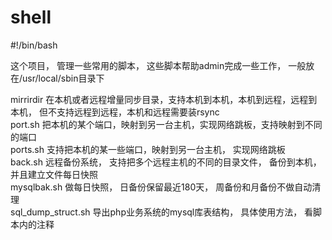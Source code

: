 # shell

\#!/bin/bash  

这个项目， 管理一些常用的脚本， 这些脚本帮助admin完成一些工作， 一般放在/usr/local/sbin目录下  
  
mirrirdir 在本机或者远程增量同步目录，支持本机到本机，本机到远程，远程到本机， 但不支持远程到远程，本机和远程需要装rsync  
port.sh 把本机的某个端口，映射到另一台主机，实现网络跳板，支持映射到不同的端口  
ports.sh 支持把本机的某一些端口，映射到另一台主机， 实现网络跳板  
back.sh 远程备份系统， 支持把多个远程主机的不同的目录文件， 备份到本机，并且建立文件每日快照  
mysqlbak.sh 做每日快照， 日备份保留最近180天， 周备份和月备份不做自动清理  
sql_dump_struct.sh 导出php业务系统的mysql库表结构， 具体使用方法， 看脚本内的注释  

